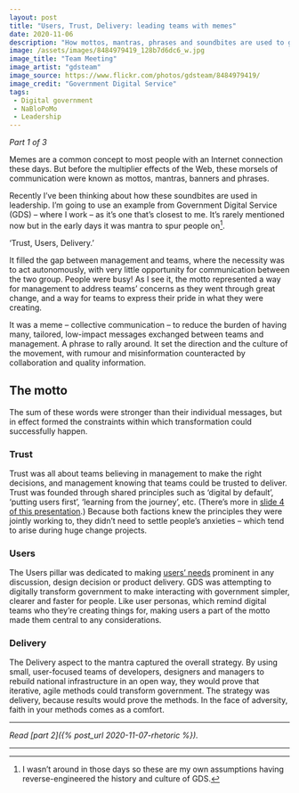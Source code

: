 ```yaml
---
layout: post
title: "Users, Trust, Delivery: leading teams with memes"
date: 2020-11-06
description: "How mottos, mantras, phrases and soundbites are used to gel teams together in moments of great change."
image: /assets/images/8484979419_128b7d6dc6_w.jpg
image_title: "Team Meeting"
image_artist: "gdsteam"
image_source: https://www.flickr.com/photos/gdsteam/8484979419/
image_credit: "Government Digital Service"
tags:
 - Digital government
 - NaBloPoMo
 - Leadership
---
```


*Part 1 of 3*

Memes are a common concept to most people with an Internet connection these days. But before the multiplier effects of the Web, these morsels of communication were known as mottos, mantras, banners and phrases.

Recently I’ve been thinking about how these soundbites are used in leadership. I’m going to use an example from Government Digital Service (GDS) – where I work – as it’s one that’s closest to me. It’s rarely mentioned now but in the early days it was mantra to spur people on[^1].

‘Trust, Users, Delivery.’

It filled the gap between management and teams, where the necessity was to act autonomously, with very little opportunity for communication between the two group. People were busy! As I see it, the motto represented a way for management to address teams’ concerns as they went through great change, and a way for teams to express their pride in what they were creating.

It was a meme – collective communication – to reduce the burden of having many, tailored, low-impact messages exchanged between teams and management. A phrase to rally around. It set the direction and the culture of the movement, with rumour and misinformation counteracted by collaboration and quality information.

## The motto

The sum of these words were stronger than their individual messages, but in effect formed the constraints within which transformation could successfully happen.

### Trust

Trust was all about teams believing in management to make the right decisions, and management knowing that teams could be trusted to deliver. Trust was founded through shared principles such as ‘digital by default’, ‘putting users first’, ‘learning from the journey’, etc. (There’s more in [slide 4 of this presentation](https://www.slideshare.net/ColemanE/trust-users-delivery-gds-presentation-to-code-for-america-2012).) Because both factions knew the principles they were jointly working to, they didn’t need to settle people’s anxieties – which tend to arise during huge change projects.

### Users

The Users pillar was dedicated to making [users’ needs](https://webarchive.nationalarchives.gov.uk/20120405091731/https://www.gov.uk/designprinciples#first) prominent in any discussion, design decision or product delivery. GDS was attempting to digitally transform government to make interacting with government simpler, clearer and faster for people. Like user personas, which remind digital teams who they’re creating things for, making users a part of the motto made them central to any considerations.

### Delivery

The Delivery aspect to the mantra captured the overall strategy. By using small, user-focused teams of developers, designers and managers to rebuild national infrastructure in an open way, they would prove that iterative, agile methods could transform government. The strategy was delivery, because results would prove the methods. In the face of adversity, faith in your methods comes as a comfort.

---

*Read [part 2]({% post_url 2020-11-07-rhetoric %}).*

---

[^1]: I wasn’t around in those days so these are my own assumptions having reverse-engineered the history and culture of GDS.
